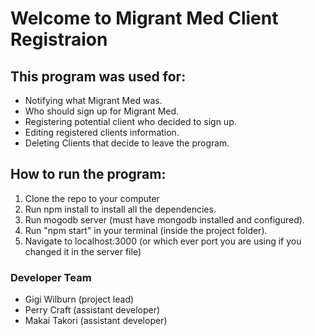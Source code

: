 # Welcome to Migrant Med Client Registraion

## This program was used for:
* Notifying what Migrant Med was.
* Who should sign up for Migrant Med.
* Registering potential client who decided to sign up.
* Editing registered clients information.
* Deleting Clients that decide to leave the program.

## How to run the program:
1. Clone the repo to your computer
2. Run npm install to install all the dependencies.
3. Run mogodb server (must have mongodb installed and configured).
4. Run "npm start" in your terminal (inside the project folder).
5. Navigate to localhost:3000 (or which ever port you are using if you changed it in the server file)

### Developer Team
* Gigi Wilburn (project lead)
* Perry Craft (assistant developer)
* Makai Takori (assistant developer)